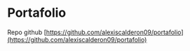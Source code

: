 # Portafolio

Repo github [https://github.com/alexiscalderon09/portafolio](https://github.com/alexiscalderon09/portafolio)